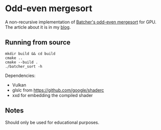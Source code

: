 # Odd-even mergesort

A non-recursive implementation of [Batcher's odd-even mergesort][mergesort] for GPU.
The article about it is in my [blog][article].

## Running from source

```console
mkdir build && cd build
cmake ..
cmake --build .
./batcher_sort -h
```

Dependencies:

- Vulkan
- glslc from https://github.com/google/shaderc
- xxd for embedding the compiled shader

## Notes

Should only be used for educational purposes.

[article]: https://oplachko.com/2023-01/parallel-sorting-on-gpu-part-2/
[mergesort]: https://en.wikipedia.org/wiki/Batcher_odd%E2%80%93even_mergesort

